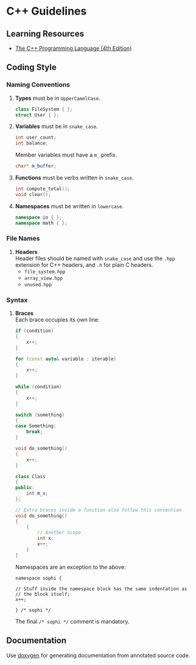 # C++ Guidelines

## Learning Resources

- [The C++ Programming Language (4th Edition)](http://www.stroustrup.com/4th.html)

## Coding Style

### Naming Conventions

1. **Types** must be in `UpperCamelCase`.
   ```cpp
   class FileSystem { };
   struct User { };
   ```
2. **Variables** must be in `snake_case`.
   ```cpp
   int user_count;
   int balance;
   ```
   Member variables must have a `m_` prefix.
   ```cpp
   char* m_buffer;
   ```
3. **Functions** must be verbs written in `snake_case`.
   ```cpp
   int compute_total();
   void clear();
   ```
4. **Namespaces** must be written in `lowercase`.
   ```cpp
   namespace io { };
   namespace math { };
   ```

### File Names

1. **Headers**  
   Header files should be named with `snake_case` and use the `.hpp`
   extension for C++ headers, and `.h` for plain C headers.
   - `file_system.hpp`
   - `array_view.hpp`
   - `unused.hpp`

### Syntax

1. **Braces**  
    Each brace occupies its own line:
    ```cpp
    if (condition)
    {
        x++;
    }

    for (const auto& variable : iterable)
    {
        x++;
    }

    while (condition)
    {
        x++;
    }

    switch (something)
    {
    case Something:
        break;
    }

    void do_something()
    {
        x++;
    }

    class Class
    {
    public:
        int m_x;
    };

    // Extra braces inside a function also follow this convention
    void do_something()
    {
        {
            // Another Scope
            int x;
            x++;
        }
    }
    ```

    Namespaces are an exception to the above:

    ``` {.sourceCode .c++}
    namespace sophi {

    // Stuff inside the namespace block has the same indentation as
    // the block itself;
    x++;

    } /* sophi */
    ```

    The final `/* sophi */` comment is mandatory.

## Documentation

Use [doxygen](http://www.stack.nl/~dimitri/doxygen/) for generating documentation from annotated
source code.